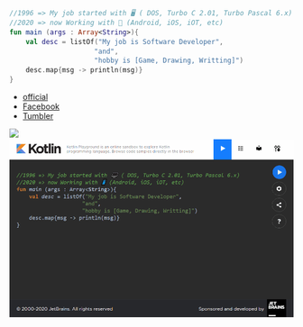 
~~~kotlin
//1996 => My job started with 🖥️ ( DOS, Turbo C 2.01, Turbo Pascal 6.x)
//2020 => now Working with 📱 (Android, iOS, iOT, etc)
fun main (args : Array<String>){
    val desc = listOf("My job is Software Developer", 
                     "and", 
                     "hobby is [Game, Drawing, Writting]")
    desc.map{msg -> println(msg)}
}
~~~

- [official](https://vintageappmaker.com/)
- [Facebook](https://www.facebook.com/VintageAppMaker/)
- [Tumbler](https://vintageappmaker.tumblr.com/)

![](http://vintageappmaker.com/wp-content/uploads/2015/03/cropped-logo.png)
![](https://raw.githubusercontent.com/VintageAppMaker/VintageAppMaker/master/intro.gif)
